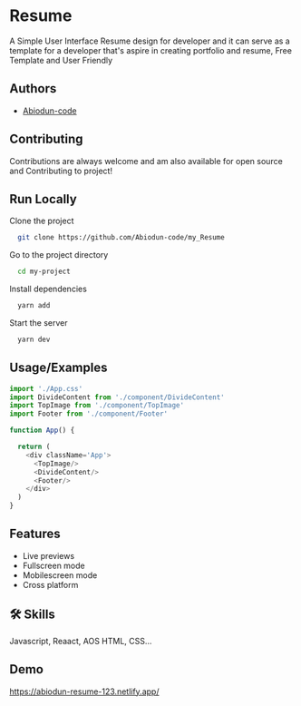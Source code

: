 # Resume
A Simple User Interface Resume design for developer 
and it can serve as a template for a developer that's aspire in creating portfolio and resume, Free Template and User Friendly
## Authors

- [Abiodun-code](https://github.com/Abiodun-code)


## Contributing

Contributions are always welcome and am also available for open source and Contributing to project!

## Run Locally

Clone the project

```bash
  git clone https://github.com/Abiodun-code/my_Resume
```

Go to the project directory

```bash
  cd my-project
```

Install dependencies

```bash
  yarn add
```

Start the server

```bash
  yarn dev
```


## Usage/Examples

```javascript
import './App.css'
import DivideContent from './component/DivideContent'
import TopImage from './component/TopImage'
import Footer from './component/Footer'

function App() {

  return (
    <div className='App'>
      <TopImage/>
      <DivideContent/>
      <Footer/>
    </div>
  )
}
```


## Features

- Live previews
- Fullscreen mode
- Mobilescreen mode
- Cross platform


## 🛠 Skills
Javascript, Reaact, AOS HTML, CSS...


## Demo

https://abiodun-resume-123.netlify.app/
